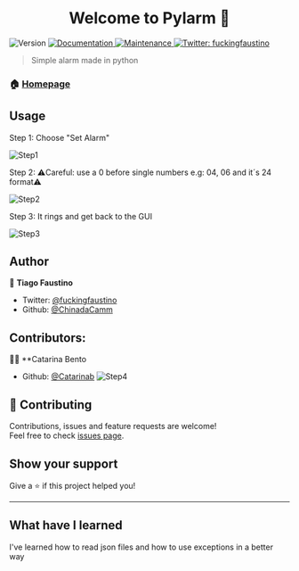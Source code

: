 <h1 align="center">Welcome to        Pylarm 👋</h1>
<p>
  <img alt="Version" src="https://img.shields.io/badge/version-1.1.0-blue.svg?cacheSeconds=2592000" />
  <a href=" https://github.com/ChinadaCam/Pylarm">
    <img alt="Documentation" src="https://img.shields.io/badge/documentation-yes-brightgreen.svg" target="_blank" />
  </a>
  <a href="https://github.com/kefranabg/readme-md-generator/graphs/commit-activity">
    <img alt="Maintenance" src="https://img.shields.io/badge/Maintained%3F-yes-green.svg" target="_blank" />
  </a>
  <a href="https://twitter.com/fuckingfaustino">
    <img alt="Twitter: fuckingfaustino" src="https://img.shields.io/twitter/follow/fuckingfaustino.svg?style=social" target="_blank" />
  </a>
</p>

> Simple alarm made in python

### 🏠 [Homepage](https://github.com/ChinadaCam/Pylarm)

## Usage




Step 1: Choose "Set Alarm"
  
![Step1](https://user-images.githubusercontent.com/20567276/64494914-bfff2500-d28a-11e9-89b6-c7464a007347.png)

Step 2: ⚠️Careful: use a 0 before single numbers e.g: 04, 06 and it´s 24 format⚠️

![Step2](https://user-images.githubusercontent.com/20567276/64494915-c097bb80-d28a-11e9-8663-feb533ba9856.png)

Step 3:  It rings and get back to the GUI

![Step3](https://user-images.githubusercontent.com/20567276/64494916-c097bb80-d28a-11e9-86e4-e5bb6a7b5256.png)

## Author

👤 **Tiago Faustino**

* Twitter: [@fuckingfaustino](https://twitter.com/fuckingfaustino)
* Github: [@ChinadaCamm](https://github.com/ChinadaCamm)




## Contributors:

👩‍💼 **Catarina Bento

* Github: [@Catarinab](https://github.com/Catarinab)
![Step4](https://user-images.githubusercontent.com/20567276/64494917-c097bb80-d28a-11e9-9b76-0cec19ad4ace.png)

## 🤝 Contributing

Contributions, issues and feature requests are welcome!<br />Feel free to check [issues page](https://github.com/ChinadaCam/Pylarm/issues).

## Show your support

Give a ⭐️ if this project helped you!

***


## What have I learned

I've learned how to read json files and how to use exceptions in a better way
